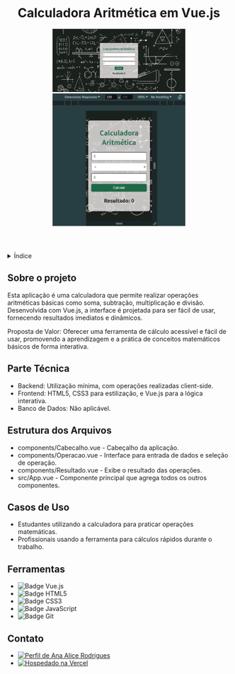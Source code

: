 <!DOCTYPE html>
<html lang="pt-br">
<head>
    <meta charset="UTF-8">
    <meta name="viewport" content="width=device-width, initial-scale=1.0">
    <meta name="description" content="Uma calculadora aritmética simples e intuitiva construída com Vue.js">
    <meta name="keywords" content="Vue.js, Calculadora, Aritmética, WebApp">
    <meta name="author" content="Ana Alice Rodrigues">
</head>
<body>
<header>
    <h1>Calculadora Aritmética em Vue.js</h1>
    <img src="/public/img/01.png" alt="Ícone de calculadora" width="300" height="auto">
    <img src="/public/img/02.png" alt="Ícone de calculadora" width="300" height="auto">
</header>
<details>
    <summary>Índice</summary>
    <ol>
        <li><a href="#sobre-o-projeto">Sobre o projeto</a></li>
        <li><a href="#parte-tecnica">Parte Técnica</a></li>
        <li><a href="#estrutura-dos-arquivos">Estrutura dos Arquivos</a></li>
        <li><a href="#casos-de-uso">Casos de Uso</a></li>
        <li><a href="#ferramentas">Ferramentas</a></li>
        <li><a href="#contato">Contato</a></li>
    </ol>
</details>
<section id="sobre-o-projeto">
    <h2>Sobre o projeto</h2>
    <p>
        Esta aplicação é uma calculadora que permite realizar operações aritméticas básicas como soma, subtração, multiplicação e divisão. Desenvolvida com Vue.js, a interface é projetada para ser fácil de usar, fornecendo resultados imediatos e dinâmicos.
    </p>
    <p>
        Proposta de Valor: Oferecer uma ferramenta de cálculo acessível e fácil de usar, promovendo a aprendizagem e a prática de conceitos matemáticos básicos de forma interativa.
    </p>
</section>
<section id="parte-tecnica">
    <h2>Parte Técnica</h2>
    <ul>
        <li>Backend: Utilização mínima, com operações realizadas client-side.</li>
        <li>Frontend: HTML5, CSS3 para estilização, e Vue.js para a lógica interativa.</li>
        <li>Banco de Dados: Não aplicável.</li>
    </ul>
</section>
<section id="estrutura-dos-arquivos">
    <h2>Estrutura dos Arquivos</h2>
    <ul>
        <li>components/Cabecalho.vue - Cabeçalho da aplicação.</li>
        <li>components/Operacao.vue - Interface para entrada de dados e seleção de operação.</li>
        <li>components/Resultado.vue - Exibe o resultado das operações.</li>
        <li>src/App.vue - Componente principal que agrega todos os outros componentes.</li>
    </ul>
</section>
<section id="casos-de-uso">
    <h2>Casos de Uso</h2>
    <ul>
      <li>Estudantes utilizando a calculadora para praticar operações matemáticas.</li>
      <li>Profissionais usando a ferramenta para cálculos rápidos durante o trabalho.</li>
    </ul>
</section>
<section id="ferramentas">
    <h2>Ferramentas</h2>
    <ul>
        <li><img src="https://img.shields.io/badge/Vue.js-4FC08D?style=for-the-badge&logo=vue.js&logoColor=white" alt="Badge Vue.js"></li>
        <li><img src="https://img.shields.io/badge/HTML-239120?style=for-the-badge&logo=html5&logoColor=white" alt="Badge HTML5"></li>
        <li><img src="https://img.shields.io/badge/CSS3-1572B6?style=for-the-badge&logo=css3&logoColor=white" alt="Badge CSS3"></li>
        <li><img src="https://img.shields.io/badge/JavaScript-F7DF1E?style=for-the-badge&logo=javascript&logoColor=black" alt="Badge JavaScript"></li>
        <li><img src="https://img.shields.io/badge/GIT-E44C30?style=for-the-badge&logo=git&logoColor=white" alt="Badge Git"></li>
    </ul>
</section>
<section id="contato">
    <h2>Contato</h2>
    <ul>
        <li><a href="https://linktr.ee/anaeanali5" target="_blank"><img src="https://img.shields.io/badge/Ana_Alice_Rodrigues-blue?style=for-the-badge" alt="Perfil de Ana Alice Rodrigues"></a></li>
         <li><a href="https://calculadora-aritimetica-ashy.vercel.app/" target="_blank"><img src="https://img.shields.io/badge/Vercel-000000?style=for-the-badge&logo=vercel&logoColor=white" alt="Hospedado na Vercel"></a></li>
    </ul>
</section>
</body>
</html>

